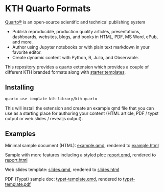 # KTH Quarto Formats

[Quarto®](https://quarto.org) is an open-source scientific and technical publishing system

- Publish reproducible, production quality articles, presentations, dashboards, websites, blogs, and books in HTML, PDF, MS Word, ePub, and more.
- Author using Jupyter notebooks or with plain text markdown in your favorite editor.
- Create dynamic content with Python, R, Julia, and Observable.

This repository provides a quarto extension which provides a couple of different KTH branded formats along with [starter templates](https://quarto.org/docs/extensions/starter-templates.html).

## Installing

```bash
quarto use template kth-library/kth-quarto
```

This will install the extension and create an example qmd file that you can use as a starting place for authoring your content (HTML article, PDF / typst output or web slides / revealjs output).

## Examples

Minimal sample document (HTML): [example.qmd](example.qmd), rendered to [example.html](https://kth-library.github.io/kth-quarto/example.html)

Sample with more features including a styled plot: [report.qmd](report.qmd), rendered to [report.html](https://kth-library.github.io/kth-quarto/report.html)

Web slides template: [slides.qmd](slides.qmd), rendered to [slides.html](https://kth-library.github.io/kth-quarto/slides.html)

PDF (Typst) sample doc: [typst-template.qmd](typst-template.qmd), rendered to [typst-template.pdf](https://kth-library.github.io/kth-quarto/typst-template.pdf)


